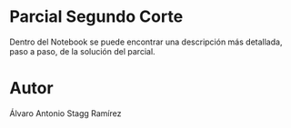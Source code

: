 # Parcial Segundo Corte

Dentro del Notebook se puede encontrar una descripción más detallada, paso a paso, de la solución del parcial.

# Autor

Álvaro Antonio Stagg Ramírez

